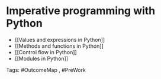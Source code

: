 # Imperative programming with Python

- [[Values and expressions in Python]]
- [[Methods and functions in Python]]
- [[Control flow in Python]]
- [[Modules in Python]]

Tags: #OutcomeMap , #PreWork